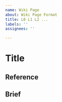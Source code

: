 ```yaml
---
name: Wiki Page
about: Wiki Page Format
title: L0 L1 L2 ...
labels: ''
assignees: ''

---
```


# Title

## Reference

## Brief

